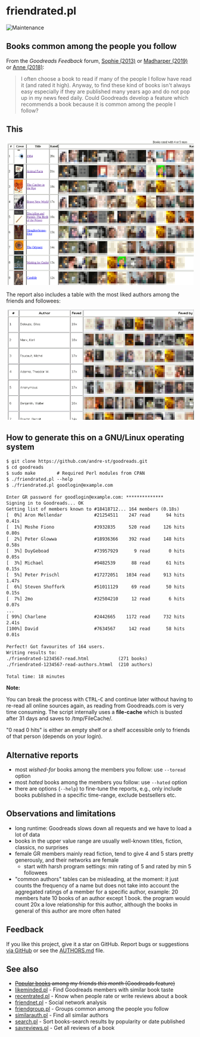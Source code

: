 # friendrated.pl

![Maintenance](https://img.shields.io/maintenance/yes/2019.svg)


## Books common among the people you follow

From the _Goodreads Feedback_ forum, 
[Sophie (2013)](https://web.archive.org/web/20190525013028/https://www.goodreads.com/topic/show/1573755-most-popular-books-among-friends) or 
[Madharper (2019)](https://help.goodreads.com/s/question/0D51H00004RMzDLSA1/is-there-any-way-to-list-all-the-books-that-my-friends-have-given-five-star-ratings-to?t=1566829298278) or
[Anne (2018)](https://web.archive.org/web/20190525012925/https://www.goodreads.com/topic/show/19320371-recommendations):
> I often choose a book to read if many of the people I follow have read it
> (and rated it high). Anyway, to find these kind of books isn't always easy
> especially if they are published many years ago and do not pop up in my news
> feed daily.
> Could Goodreads develop a feature which recommends a book because it is
> common among the people I follow?


## This

![Screenshot](img/friendrated2.png?raw=true "Screenshot")

The report also includes a table with the most liked authors among the friends and followees:

![Screenshot](img/friendrated3.png?raw=true "Screenshot")


## How to generate this on a GNU/Linux operating system

```console
$ git clone https://github.com/andre-st/goodreads.git
$ cd goodreads
$ sudo make        # Required Perl modules from CPAN
$ ./friendrated.pl --help
$ ./friendrated.pl goodlogin@example.com

Enter GR password for goodlogin@example.com: **************
Signing in to Goodreads... OK
Getting list of members known to #18418712... 164 members (0.18s)
[  0%] Aron Mellendar            #21254511    247 read      94 hits     0.41s
[  1%] Moshe Fiono               #3932835     520 read     126 hits     0.80s
[  2%] Peter Glowwa              #18936366    392 read     148 hits     0.58s
[  3%] DuyGeboad                 #73957929      9 read       0 hits     0.05s
[  3%] Michael                   #9482539      88 read      61 hits     0.15s
[  5%] Peter Prischl             #17272051   1034 read     913 hits     1.47s
[  6%] Steven Shoffork           #51011129     69 read      50 hits     0.15s
[  7%] 2mo                       #32504210     12 read       6 hits     0.07s
...
[ 99%] Charlene                  #2442665    1172 read     732 hits     2.41s
[100%] David                     #7634567     142 read      58 hits     0.01s

Perfect! Got favourites of 164 users.
Writing results to:
./friendrated-1234567-read.html           (271 books)
./friendrated-1234567-read-authors.htmml  (210 authors)

Total time: 18 minutes
```

**Note:**

You can break the process with <kbd>CTRL</kbd>-<kbd>C</kbd> and continue later
without having to re-read all online sources again, as reading from
Goodreads.com is very time consuming.  The script internally uses a
**file-cache** which is busted after 31 days and saves to /tmp/FileCache/.

"0 read 0 hits" is either an empty shelf or a shelf accessible only to friends
of that person (depends on your login).


## Alternative reports

- most _wished-for_ books among the members you follow: use `--toread` option
- most _hated_ books among the members you follow: use `--hated` option
- there are options (`--help`) to fine-tune the reports, e.g., 
	only include books published in a specific time-range, 
	exclude bestsellers etc.


## Observations and limitations

- long runtime: Goodreads slows down all requests and we have to load a lot of data
- books in the upper value range are usually well-known titles, fiction, classics, no surprises
- female GR members mainly read fiction, tend to give 4 and 5 stars pretty generously, 
  and their networks are female
  - start with harsh program settings: min rating of 5 and rated by min 5 followees
- "common authors" tables can be misleading, at the moment:
  it just counts the frequency of a name but does not take into account
  the aggregated ratings of a member for a specific author, example:
  20 members hate 10 books of an author except 1 book.
  the program would count 20x a love relationship for this author,
  although the books in general of this author are more often hated


## Feedback

If you like this project, give it a star on GitHub.
Report bugs or suggestions [via GitHub](https://github.com/andre-st/goodreads/issues) 
or see the [AUTHORS.md](../AUTHORS.md) file.


## See also

- ~~[Popular books](https://www.goodreads.com/friend/popular_books) among my friends _this month_ (Goodreads feature)~~
- [likeminded.pl](likeminded.md)   - Find Goodreads members with similar book taste
- [recentrated.pl](recentrated.md) - Know when people rate or write reviews about a book
- [friendnet.pl](friendnet.md)     - Social network analysis
- [friendgroup.pl](friendgroup.md) - Groups common among the people you follow
- [similarauth.pl](similarauth.md) - Find all similar authors
- [search.pl](search.md)           - Sort books-search results by popularity or date published
- [savreviews.pl](savreviews.md)   - Get all reviews of a book

